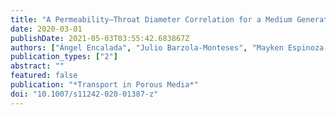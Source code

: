 ```yaml
---
title: "A Permeability–Throat Diameter Correlation for a Medium Generated with Delaunay Tessellation and Voronoi Algorithm"
date: 2020-03-01
publishDate: 2021-05-03T03:55:42.683867Z
authors: ["Ángel Encalada", "Julio Barzola-Monteses", "Mayken Espinoza-Andaluz"]
publication_types: ["2"]
abstract: ""
featured: false
publication: "*Transport in Porous Media*"
doi: "10.1007/s11242-020-01387-z"
---
```


